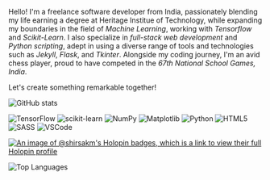 <!--
![Github banner](https://github.com/shirsakm/shirsakm/assets/90378831/11814b19-d673-4f7e-a1f0-226e22ae05c3)
-->

Hello! I'm a freelance software developer from India, passionately blending my life earning a degree at Heritage Institue of Technology, while expanding my boundaries in the field of _Machine Learning_, working with _Tensorflow_ and _Scikit-Learn_. I also specialize in _full-stack web development_ and _Python scripting_, adept in using a diverse range of tools and technologies such as _Jekyll_, _Flask_, and _Tkinter_. Alongside my coding journey, I'm an avid chess player, proud to have competed in the _67th National School Games, India_.

Let's create something remarkable together! 

<!--
![Github activity Graph](https://github-readme-activity-graph.vercel.app/graph?username=shirsakm&theme=material-palenight)
-->

![GitHub stats](https://github-readme-stats.vercel.app/api?username=shirsakm&show_icons=true&theme=dracula)

![TensorFlow](https://img.shields.io/badge/TensorFlow-%23FF6F00.svg?style=for-the-badge&logo=TensorFlow&logoColor=white)
![scikit-learn](https://img.shields.io/badge/scikit--learn-%23F7931E.svg?style=for-the-badge&logo=scikit-learn&logoColor=white)
![NumPy](https://img.shields.io/badge/numpy-%23013243.svg?style=for-the-badge&logo=numpy&logoColor=white)
![Matplotlib](https://img.shields.io/badge/Matplotlib-%23ffffff.svg?style=for-the-badge&logo=Matplotlib&logoColor=black)
![Python](https://img.shields.io/badge/Python-FFD43B?style=for-the-badge&logo=python&logoColor=blue)
![HTML5](https://img.shields.io/badge/html5-%23E34F26.svg?style=for-the-badge&logo=html5&logoColor=white)
![SASS](https://img.shields.io/badge/SASS-hotpink.svg?style=for-the-badge&logo=SASS&logoColor=white)
![VSCode](https://img.shields.io/badge/VSCode-0078D4?style=for-the-badge&logo=visual%20studio%20code&logoColor=white)

[![An image of @shirsakm's Holopin badges, which is a link to view their full Holopin profile](https://holopin.me/shirsakm)](https://holopin.io/@shirsakm)

![Top Languages](https://github-readme-stats.vercel.app/api/top-langs/?username=shirsakm&layout=compact&theme=dracula)

<!--
![stats](https://github-readme-stats.vercel.app/api?username=shirsakm&show_icons=true&theme=dracula&hide=prs&rank_icons=github)
-->

<!--
TO-D0:
- write about myself
- fix the top langs card and stats card being different heights somehow
- write about my past projects
-->
